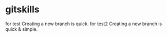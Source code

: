 # gitskills
for test
Creating a new branch is quick.
for test2
Creating a new branch is quick & simple.
